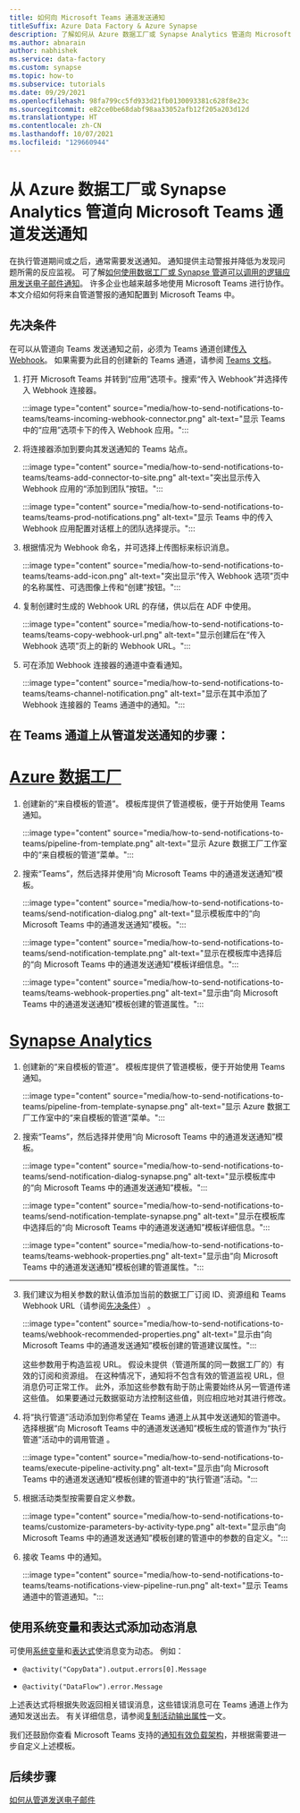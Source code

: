 ```yaml
---
title: 如何向 Microsoft Teams 通道发送通知
titleSuffix: Azure Data Factory & Azure Synapse
description: 了解如何从 Azure 数据工厂或 Synapse Analytics 管道向 Microsoft Teams 通道发送通知
ms.author: abnarain
author: nabhishek
ms.service: data-factory
ms.custom: synapse
ms.topic: how-to
ms.subservice: tutorials
ms.date: 09/29/2021
ms.openlocfilehash: 98fa799cc5fd933d21fb0130093381c628f8e23c
ms.sourcegitcommit: e82ce0be68dabf98aa33052afb12f205a203d12d
ms.translationtype: HT
ms.contentlocale: zh-CN
ms.lasthandoff: 10/07/2021
ms.locfileid: "129660944"
---
```

# <a name="send-notifications-to-a-microsoft-teams-channel-from-an-azure-data-factory-or-synapse-analytics-pipeline"></a>从 Azure 数据工厂或 Synapse Analytics 管道向 Microsoft Teams 通道发送通知

在执行管道期间或之后，通常需要发送通知。 通知提供主动警报并降低为发现问题所需的反应监视。  可了解[如何使用数据工厂或 Synapse 管道可以调用的逻辑应用发送电子邮件通知](tutorial-control-flow-portal.md#create-email-workflow-endpoints)。  许多企业也越来越多地使用 Microsoft Teams 进行协作。  本文介绍如何将来自管道警报的通知配置到 Microsoft Teams 中。 

## <a name="prerequisites"></a>先决条件

在可以从管道向 Teams 发送通知之前，必须为 Teams 通道创建[传入 Webhook](/microsoftteams/platform/webhooks-and-connectors/how-to/connectors-using)。 如果需要为此目的创建新的 Teams 通道，请参阅 [Teams 文档](https://support.microsoft.com/office/create-a-channel-in-teams-fda0b75e-5b90-4fb8-8857-7e102b014525)。  

1.  打开 Microsoft Teams 并转到“应用”选项卡。搜索“传入 Webhook”并选择传入 Webhook 连接器。
    
    :::image type="content" source="media/how-to-send-notifications-to-teams/teams-incoming-webhook-connector.png" alt-text="显示 Teams 中的“应用”选项卡下的传入 Webhook 应用。":::

1.  将连接器添加到要向其发送通知的 Teams 站点。
    
    :::image type="content" source="media/how-to-send-notifications-to-teams/teams-add-connector-to-site.png" alt-text="突出显示传入 Webhook 应用的“添加到团队”按钮。":::
    
    :::image type="content" source="media/how-to-send-notifications-to-teams/teams-prod-notifications.png" alt-text="显示 Teams 中的传入 Webhook 应用配置对话框上的团队选择提示。":::

1.  根据情况为 Webhook 命名，并可选择上传图标来标识消息。
    
    :::image type="content" source="media/how-to-send-notifications-to-teams/teams-add-icon.png" alt-text="突出显示“传入 Webhook 选项”页中的名称属性、可选图像上传和“创建”按钮。":::  

1.  复制创建时生成的 Webhook URL 的存储，供以后在 ADF 中使用。
    
    :::image type="content" source="media/how-to-send-notifications-to-teams/teams-copy-webhook-url.png" alt-text="显示创建后在“传入 Webhook 选项”页上的新的 Webhook URL。":::

1.  可在添加 Webhook 连接器的通道中查看通知。
    
    :::image type="content" source="media/how-to-send-notifications-to-teams/teams-channel-notification.png" alt-text="显示在其中添加了 Webhook 连接器的 Teams 通道中的通知。":::
        
## <a name="steps-to-send-notifications-on-teams-channel-from-a-pipeline"></a>在 Teams 通道上从管道发送通知的步骤：

# <a name="azure-data-factory"></a>[Azure 数据工厂](#tab/data-factory)

1.  创建新的“来自模板的管道”。 模板库提供了管道模板，便于开始使用 Teams 通知。
    
    :::image type="content" source="media/how-to-send-notifications-to-teams/pipeline-from-template.png" alt-text="显示 Azure 数据工厂工作室中的“来自模板的管道”菜单。":::

1.  搜索“Teams”，然后选择并使用“向 Microsoft Teams 中的通道发送通知”模板。
    
    :::image type="content" source="media/how-to-send-notifications-to-teams/send-notification-dialog.png" alt-text="显示模板库中的“向 Microsoft Teams 中的通道发送通知”模板。":::
    
    :::image type="content" source="media/how-to-send-notifications-to-teams/send-notification-template.png" alt-text="显示在模板库中选择后的“向 Microsoft Teams 中的通道发送通知”模板详细信息。":::
    
    :::image type="content" source="media/how-to-send-notifications-to-teams/teams-webhook-properties.png" alt-text="显示由“向 Microsoft Teams 中的通道发送通知”模板创建的管道属性。":::

# <a name="synapse-analytics"></a>[Synapse Analytics](#tab/synapse-analytics)

1.  创建新的“来自模板的管道”。 模板库提供了管道模板，便于开始使用 Teams 通知。
    
    :::image type="content" source="media/how-to-send-notifications-to-teams/pipeline-from-template-synapse.png" alt-text="显示 Azure 数据工厂工作室中的“来自模板的管道”菜单。":::

1.  搜索“Teams”，然后选择并使用“向 Microsoft Teams 中的通道发送通知”模板。
    
    :::image type="content" source="media/how-to-send-notifications-to-teams/send-notification-dialog-synapse.png" alt-text="显示模板库中的“向 Microsoft Teams 中的通道发送通知”模板。":::
    
    :::image type="content" source="media/how-to-send-notifications-to-teams/send-notification-template-synapse.png" alt-text="显示在模板库中选择后的“向 Microsoft Teams 中的通道发送通知”模板详细信息。":::
    
    :::image type="content" source="media/how-to-send-notifications-to-teams/teams-webhook-properties.png" alt-text="显示由“向 Microsoft Teams 中的通道发送通知”模板创建的管道属性。":::

---

3.  我们建议为相关参数的默认值添加当前的数据工厂订阅 ID、资源组和 Teams Webhook URL（请参阅[先决条件](#prerequisites)）  。
    
    :::image type="content" source="media/how-to-send-notifications-to-teams/webhook-recommended-properties.png" alt-text="显示由“向 Microsoft Teams 中的通道发送通知”模板创建的管道建议属性。":::

    这些参数用于构造监视 URL。 假设未提供（管道所属的同一数据工厂的）有效的订阅和资源组。 在这种情况下，通知将不包含有效的管道监视 URL，但消息仍可正常工作。  此外，添加这些参数有助于防止需要始终从另一管道传递这些值。 如果要通过元数据驱动方法控制这些值，则应相应地对其进行修改。
    
1.  将“执行管道”活动添加到你希望在 Teams 通道上从其中发送通知的管道中。 选择根据“向 Microsoft Teams 中的通道发送通知”模板生成的管道作为“执行管道”活动中的调用管道  。

     :::image type="content" source="media/how-to-send-notifications-to-teams/execute-pipeline-activity.png" alt-text="显示由“向 Microsoft Teams 中的通道发送通知”模板创建的管道中的“执行管道”活动。":::

1.  根据活动类型按需要自定义参数。

    :::image type="content" source="media/how-to-send-notifications-to-teams/customize-parameters-by-activity-type.png" alt-text="显示由“向 Microsoft Teams 中的通道发送通知”模板创建的管道中的参数的自定义。":::   
  
1.  接收 Teams 中的通知。

    :::image type="content" source="media/how-to-send-notifications-to-teams/teams-notifications-view-pipeline-run.png" alt-text="显示 Teams 通道中的管道通知。":::
## <a name="add-dynamic-messages-with-system-variables-and-expressions"></a>使用系统变量和表达式添加动态消息

可使用[系统变量](control-flow-system-variables.md)和[表达式](control-flow-expression-language-functions.md)使消息变为动态。 例如：  

-   ``@activity("CopyData").output.errors[0].Message``

-   ``@activity("DataFlow").error.Message``

上述表达式将根据失败返回相关错误消息，这些错误消息可在 Teams 通道上作为通知发送出去。 有关详细信息，请参阅[复制活动输出属性](copy-activity-monitoring.md)一文。

我们还鼓励你查看 Microsoft Teams 支持的[通知有效负载架构](https://adaptivecards.io/explorer/AdaptiveCard.html)，并根据需要进一步自定义上述模板。

## <a name="next-steps"></a>后续步骤

[如何从管道发送电子邮件](how-to-send-email.md)
